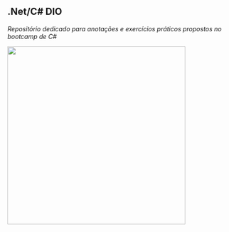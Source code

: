 ## .Net/C# DIO

 *Repositório dedicado para anotações e exercícios práticos propostos no bootcamp de C#*
 
 
<img src="https://media1.giphy.com/media/N256GFy1u6M6Y/giphy.gif?cid=790b76119bf7564cc6b0c83e4cf6196f4518cb7d5af8cde0&rid=giphy.gif&ct=g" width="400">
 
